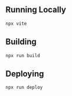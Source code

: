 ## Running Locally
```
npx vite
```

## Building
```
npx run build
```

## Deploying
```
npx run deploy
```
